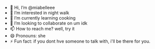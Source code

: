 - 👋 Hi, I’m @miabelleee
- 👀 I’m interested in night walk
- 🌱 I’m currently learning cooking
- 💞️ I’m looking to collaborate on um idk
- 📫 How to reach me? well, try it
- 😄 Pronouns: she
- ⚡ Fun fact: if you dont hve someone to talk with, i'll be there for you.

<!---
miabelleee/miabelleee is a ✨ special ✨ repository because its `README.md` (this file) appears on your GitHub profile.
You can click the Preview link to take a look at your changes.
--->
